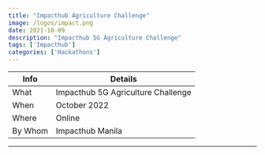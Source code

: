 ```yaml
---
title: "Impacthub Agriculture Challenge"
image: /logos/impact.png
date: 2021-10-09
description: "Impacthub 5G Agriculture Challenge"
tags: ['Impacthub']
categories: ['Hackathons']
---
```



Info | Details 
--- | ---
What | Impacthub 5G Agriculture Challenge
When | October 2022
Where | Online
By Whom | Impacthub Manila

---
